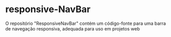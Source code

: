 # responsive-NavBar
O repositório "ResponsiveNavBar" contém um código-fonte para uma barra de navegação responsiva, adequada para uso em projetos web
